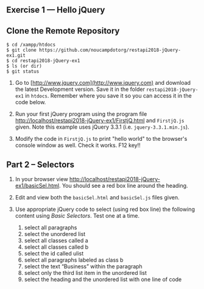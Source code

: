 ## Exercise 1 — Hello jQuery


## Clone the Remote Repository

```
$ cd /xampp/htdocs
$ git clone https://github.com/noucampdotorg/restapi2018-jQuery-ex1.git
$ cd restapi2018-jQuery-ex1
$ ls (or dir)
$ git status

```


1.	Go to [http://www.jquery.com](http://www.jquery.com) and download the latest Development version. Save it in the folder ``restapi2018-jQuery-ex1`` in ``htdocs``.  Remember where you save it so you can access it in the code below.
	
	
1.	Run your first jQuery program using the program file [http://localhost/restapi2018-jQuery-ex1/FirstjQ.html](http://localhost/restapi2018-jQuery-ex1/FirstjQ.html) and ``FirstjQ.js`` given.  Note this example uses jQuery 3.3.1 (i.e. ``jquery-3.3.1.min.js``).


1.	Modify the code in ``FirstjQ.js`` to print "hello world" to the browser's console window as well.  Check it works.  F12 key!!


## Part 2 – Selectors

1.	In your browser view [http://localhost/restapi2018-jQuery-ex1/basicSel.html](http://localhost/restapi2018-jQuery-ex1/basicSel.html).  You should see a red box line around the heading.

1.	Edit and view both the ``basicSel.html`` and ``basicSel.js`` files given.


1.	Use appropriate jQuery code to select (using red box line) the following content using *Basic Selectors*. Test one at a time.

	1.	select all paragraphs
	1.	select the unordered list
	1.	select all classes called a
	1.	select all classes called b
	1.	select the id called ulist
	1.	select all paragraphs labeled as class b
	1.	select the text “Business” within the paragraph
	1.	select only the third list item in the unordered list
	1.	select the heading and the unordered list with one line of code





